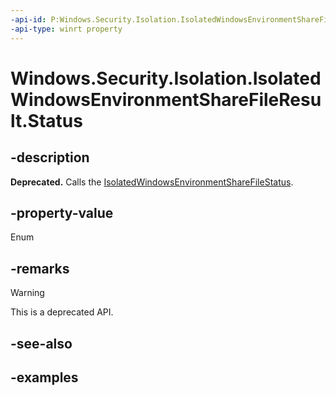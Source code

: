```yaml
---
-api-id: P:Windows.Security.Isolation.IsolatedWindowsEnvironmentShareFileResult.Status
-api-type: winrt property
---
```


# Windows.Security.Isolation.IsolatedWindowsEnvironmentShareFileResult.Status

<!--
public Windows.Security.Isolation.IsolatedWindowsEnvironmentShareFileStatus Status { get; }
-->

## -description

**Deprecated.** Calls the [IsolatedWindowsEnvironmentShareFileStatus](isolatedwindowsenvironmentsharefilestatus.md).

## -property-value

Enum

## -remarks

> [!WARNING]
> This is a deprecated API.

## -see-also

## -examples
